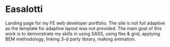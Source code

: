 # Easalotti
Landing page for my FE web developer portfolio.
The site is not full adaptive as the template for adaptive layout was not provided.
The main goal of this work is to demonstrate my skills in using SASS, using flex & grid,
applying BEM methodology, linking 3-d party library, making animation.

